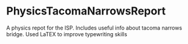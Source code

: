 # PhysicsTacomaNarrowsReport
A physics repot for the ISP. Includes useful info about tacoma narrows bridge.
Used LaTEX to improve typewriting skills

